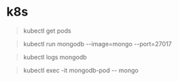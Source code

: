 # k8s

> kubectl get pods

> kubectl run mongodb --image=mongo --port=27017

> kubectl logs mongodb

> kubectl exec -it mongodb-pod -- mongo